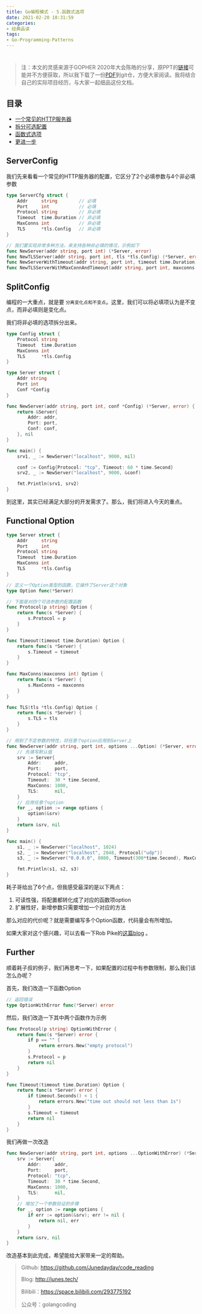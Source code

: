 ```yaml
---
title: Go编程模式 - 5.函数式选项
date: 2021-02-20 18:31:59
categories: 
- 经典品读
tags:
- Go-Programming-Patterns
---
```


# 

>  注：本文的灵感来源于GOPHER 2020年大会陈皓的分享，原PPT的[链接](https://www2.slideshare.net/haoel/go-programming-patterns?from_action=save)可能并不方便获取，所以我下载了一份[PDF](https://github.com/Junedayday/code_reading/tree/master/doc/Go_Programming_Patterns.pdf)到git仓，方便大家阅读。我将结合自己的实际项目经历，与大家一起细品这份文档。



## 目录

- [一个常见的HTTP服务器](#ServerConfig)
- [拆分可选配置](#SplitConfig)
- [函数式选项](#Functional-Option)
- [更进一步](#Further)



## ServerConfig

我们先来看看一个常见的HTTP服务器的配置，它区分了2个必填参数与4个非必填参数

```go
type ServerCfg struct {
	Addr     string        // 必填
	Port     int           // 必填
	Protocol string        // 非必填
	Timeout  time.Duration // 非必填
	MaxConns int           // 非必填
	TLS      *tls.Config   // 非必填
}

// 我们要实现非常多种方法，来支持各种非必填的情况，示例如下
func NewServer(addr string, port int) (*Server, error)                                   {}
func NewTLSServer(addr string, port int, tls *tls.Config) (*Server, error)               {}
func NewServerWithTimeout(addr string, port int, timeout time.Duration) (*Server, error) {}
func NewTLSServerWithMaxConnAndTimeout(addr string, port int, maxconns int, timeout time.Duration, tls *tls.Config) (*Server, error) {}
```



## SplitConfig

编程的一大重点，就是要 `分离变化点和不变点`。这里，我们可以将必填项认为是不变点，而非必填则是变化点。

我们将非必填的选项拆分出来。

```go
type Config struct {
	Protocol string
	Timeout  time.Duration
	MaxConns int
	TLS      *tls.Config
}

type Server struct {
	Addr string
	Port int
	Conf *Config
}

func NewServer(addr string, port int, conf *Config) (*Server, error) {
	return &Server{
		Addr: addr,
		Port: port,
		Conf: conf,
	}, nil
}

func main() {
	srv1, _ := NewServer("localhost", 9000, nil)

	conf := Config{Protocol: "tcp", Timeout: 60 * time.Second}
	srv2, _ := NewServer("localhost", 9000, &conf)

	fmt.Println(srv1, srv2)
}
```

到这里，其实已经满足大部分的开发需求了。那么，我们将进入今天的重点。



## Functional Option

```go
type Server struct {
	Addr     string
	Port     int
	Protocol string
	Timeout  time.Duration
	MaxConns int
	TLS      *tls.Config
}

// 定义一个Option类型的函数，它操作了Server这个对象
type Option func(*Server)

// 下面是对四个可选参数的配置函数
func Protocol(p string) Option {
	return func(s *Server) {
		s.Protocol = p
	}
}

func Timeout(timeout time.Duration) Option {
	return func(s *Server) {
		s.Timeout = timeout
	}
}

func MaxConns(maxconns int) Option {
	return func(s *Server) {
		s.MaxConns = maxconns
	}
}

func TLS(tls *tls.Config) Option {
	return func(s *Server) {
		s.TLS = tls
	}
}

// 用到了不定参数的特性，将任意个option应用到Server上
func NewServer(addr string, port int, options ...Option) (*Server, error) {
	// 先填写默认值
	srv := Server{
		Addr:     addr,
		Port:     port,
		Protocol: "tcp",
		Timeout:  30 * time.Second,
		MaxConns: 1000,
		TLS:      nil,
	}
	// 应用任意个option
	for _, option := range options {
		option(&srv)
	}
	return &srv, nil
}

func main() {
	s1, _ := NewServer("localhost", 1024)
	s2, _ := NewServer("localhost", 2048, Protocol("udp"))
	s3, _ := NewServer("0.0.0.0", 8080, Timeout(300*time.Second), MaxConns(1000))

	fmt.Println(s1, s2, s3)
}
```

耗子哥给出了6个点，但我感受最深的是以下两点：

1. 可读性强，将配置都转化成了对应的函数项option
2. 扩展性好，新增参数只需要增加一个对应的方法

那么对应的代价呢？就是需要编写多个Option函数，代码量会有所增加。



如果大家对这个感兴趣，可以去看一下Rob Pike的[这篇blog](https://commandcenter.blogspot.com/2014/01/self-referential-functions-and-design.html) 。



## Further

顺着耗子叔的例子，我们再思考一下，如果配置的过程中有参数限制，那么我们该怎么办呢？

首先，我们改造一下函数Option

```go
// 返回错误
type OptionWithError func(*Server) error
```

然后，我们改造一下其中两个函数作为示例

```go
func Protocol(p string) OptionWithError {
	return func(s *Server) error {
		if p == "" {
			return errors.New("empty protocol")
		}
		s.Protocol = p
		return nil
	}
}

func Timeout(timeout time.Duration) Option {
	return func(s *Server) error {
		if timeout.Seconds() < 1 {
			return errors.New("time out should not less than 1s")
		}
		s.Timeout = timeout
		return nil
	}
}
```

我们再做一次改造

```go
func NewServer(addr string, port int, options ...OptionWithError) (*Server, error) {
	srv := Server{
		Addr:     addr,
		Port:     port,
		Protocol: "tcp",
		Timeout:  30 * time.Second,
		MaxConns: 1000,
		TLS:      nil,
	}
	// 增加了一个参数验证的步骤
	for _, option := range options {
		if err := option(&srv); err != nil {
			return nil, err
		}
	}
	return &srv, nil
}
```

改造基本到此完成，希望能给大家带来一定的帮助。



> Github: https://github.com/Junedayday/code_reading
>
> Blog: http://junes.tech/
>
> Bilibili：https://space.bilibili.com/293775192
>
> 公众号：golangcoding

